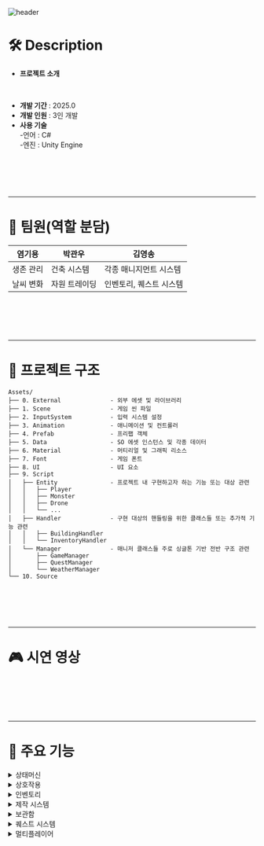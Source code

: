![header](https://capsule-render.vercel.app/api?type=waving&color=timeGradient&height=300&section=header&text=Sunset+Survival)


# 🛠️ Description
- **프로젝트 소개** <br>
  
<br>

- **개발 기간** : 2025.0
- **개발 인원** : 3인 개발
- **사용 기술** <br>
-언어 : C#<br>
-엔진 : Unity Engine <br>

<br><br>
<br><br>


---
# 🤝 팀원(역할 분담)

| 염기용 | 박관우 | 김영송 |
|----|----|----|
| 생존 관리 | 건축 시스템 | 각종 매니지먼트 시스템 |
| 날씨 변화 | 자원 트레이딩 | 인벤토리, 퀘스트 시스템 | 

<br><br>
<br><br>

---
# 📁 프로젝트 구조

```
Assets/
├── 0. External              - 외부 에셋 및 라이브러리
├── 1. Scene                 - 게임 씬 파일
├── 2. InputSystem           - 입력 시스템 설정
├── 3. Animation             - 애니메이션 및 컨트롤러
├── 4. Prefab                - 프리팹 객체 
├── 5. Data                  - SO 에셋 인스턴스 및 각종 데이터
├── 6. Material              - 머티리얼 및 그래픽 리소스
├── 7. Font                  - 게임 폰트
├── 8. UI                    - UI 요소
├── 9. Script
│   ├── Entity               - 프로젝트 내 구현하고자 하는 기능 또는 대상 관련
│   │   ├── Player
│   │   ├── Monster
│   │   ├── Drone
│   │   └── ...
│   ├── Handler              - 구현 대상의 핸들링을 위한 클래스들 또는 추가적 기능 관련
│   │   ├── BuildingHandler
│   │   └── InventoryHandler
│   └── Manager              - 매니저 클래스들 주로 싱글톤 기반 전반 구조 관련
│       ├── GameManager
│       ├── QuestManager
│       └── WeatherManager
└── 10. Source
```

<br><br>
<br><br>

---
# 🎮 시연 영상



<br><br>
<br><br>

---
# 🎲 주요 기능

<details><summary>상태머신</summary>

### 상태머신 (Storage & Trading System)
<img src="https://github.com/user-attachments/assets/884d293e-eaab-4657-aa64-f067b0f1cf66" width="400" height="300">


---
<br><br>
  
</details>
<details><summary> 상호작용 </summary>
  
<img src="https://github.com/user-attachments/assets/51326850-9efd-45f8-a580-ce3391be34ac" width="400" height="300">

### 상호작용


---
<br><br>
  
</details>
<details><summary> 인벤토리 </summary>
  
### 인벤토리
<img src="https://github.com/user-attachments/assets/504e9da7-d243-408b-af3c-a25efbf96ea8" width="400" height="300">



---
<br><br>

</details>
<details><summary> 제작 시스템 </summary>
  
### 제작 시스템
<img src="https://github.com/user-attachments/assets/504e9da7-d243-408b-af3c-a25efbf96ea8" width="400" height="300">


---
<br><br>

</details>
<details><summary> 보관함 </summary>
  
### 보관함
<img src="https://github.com/user-attachments/assets/504e9da7-d243-408b-af3c-a25efbf96ea8" width="400" height="300">


---
<br><br>

</details>
<details><summary>퀘스트 시스템</summary>
  
### 퀘스트 시스템
<img src="https://github.com/user-attachments/assets/504e9da7-d243-408b-af3c-a25efbf96ea8" width="400" height="300">




---
<br><br>

</details>
<details><summary>멀티플레이어</summary>
  
### 멀티플레이어
<img src="https://github.com/user-attachments/assets/504e9da7-d243-408b-af3c-a25efbf96ea8" width="400" height="300">




---
<br><br>

</details>

